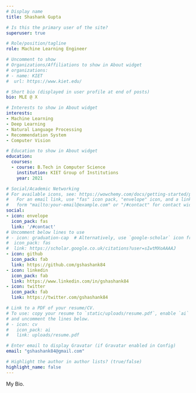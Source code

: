 ```yaml
---
# Display name
title: Shashank Gupta

# Is this the primary user of the site?
superuser: true

# Role/position/tagline
role: Machine Learning Engineer

# Uncomment to show
# Organizations/Affiliations to show in About widget
# organizations:
# - name: KIET
#  url: https://www.kiet.edu/

# Short bio (displayed in user profile at end of posts)
bio: MLE @ X

# Interests to show in About widget
interests:
- Machine Learning
- Deep Learning
- Natural Language Processing
- Recommendation System
- Computer Vision

# Education to show in About widget
education:
  courses:
  - course: B.Tech in Computer Science
    institution: KIET Group of Institutions
    year: 2021

# Social/Academic Networking
# For available icons, see: https://wowchemy.com/docs/getting-started/page-builder/#icons
#   For an email link, use "fas" icon pack, "envelope" icon, and a link in the
#   form "mailto:your-email@example.com" or "/#contact" for contact widget.
social:
- icon: envelope
  icon_pack: fas
  link: '/#contact'
# Uncomment below lines to use
# - icon: graduation-cap  # Alternatively, use `google-scholar` icon from `ai` icon pack
#  icon_pack: fas
#  link: https://scholar.google.co.uk/citations?user=sIwtMXoAAAAJ
- icon: github
  icon_pack: fab
  link: https://github.com/gshashank84
- icon: linkedin
  icon_pack: fab
  link: https://www.linkedin.com/in/gshashank84
- icon: twitter
  icon_pack: fab
  link: https://twitter.com/gshashank84

# Link to a PDF of your resume/CV.
# To use: copy your resume to `static/uploads/resume.pdf`, enable `ai` icons in `params.toml`, 
# and uncomment the lines below.
# - icon: cv
#   icon_pack: ai
#   link: uploads/resume.pdf

# Enter email to display Gravatar (if Gravatar enabled in Config)
email: "gshashank84@gmail.com"

# Highlight the author in author lists? (true/false)
highlight_name: false
---
```


My Bio.

